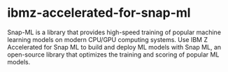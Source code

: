 # ibmz-accelerated-for-snap-ml

Snap-ML is a library that provides high-speed training of popular machine learning models on modern CPU/GPU computing systems.
Use IBM Z Accelerated for Snap ML to build and deploy ML models with Snap ML, an open-source library that optimizes the training and scoring of popular ML models.

